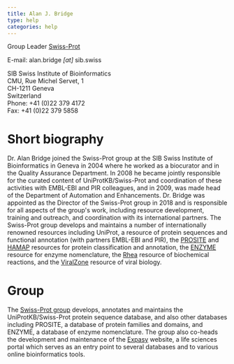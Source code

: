 ```yaml
---
title: Alan J. Bridge
type: help
categories: help
---
```


Group Leader [Swiss-Prot](https://www.sib.swiss/alan-bridge-group)

E-mail: <span>alan.bridge</span><span>&nbsp;*[at]*&nbsp;</span><span>sib.swiss</span>

SIB Swiss Institute of Bioinformatics  
CMU, Rue Michel Servet, 1  
CH-1211 Geneva  
Switzerland  
Phone: +41 (0)22 379 4172  
Fax: +41 (0)22 379 5858

# Short biography

Dr. Alan Bridge joined the Swiss-Prot group at the SIB Swiss Institute of Bioinformatics in Geneva in 2004 where he worked as a biocurator and in the Quality Assurance Department. In 2008 he became jointly responsible for the curated content of UniProtKB/Swiss-Prot and coordination of these activities with EMBL-EBI and PIR colleagues, and in 2009, was made head of the Department of Automation and Enhancements. Dr. Bridge was appointed as the Director of the Swiss-Prot group in 2018 and is responsible for all aspects of the group's work, including resource development, training and outreach, and coordination with its international partners. The Swiss-Prot group develops and maintains a number of internationally renowned resources including UniProt, a resource of protein sequences and functional annotation (with partners EMBL-EBI and PIR), the [PROSITE](https://prosite.expasy.org/) and [HAMAP](https://hamap.expasy.org/) resources for protein classification and annotation, the [ENZYME](https://enzyme.expasy.org/) resource for enzyme nomenclature, the [Rhea](https://www.rhea-db.org/) resource of biochemical reactions, and the [ViralZone](https://viralzone.expasy.org/) resource of viral biology.

# Group

The [Swiss-Prot group](https://www.sib.swiss/alan-bridge-group) develops, annotates and maintains the UniProtKB/Swiss-Prot protein sequence database, and also other databases including PROSITE, a database of protein families and domains, and ENZYME, a database of enzyme nomenclature. The group also co-heads the development and maintenance of the [Expasy](https://www.expasy.org/) website, a life sciences portal which serves as an entry point to several databases and to various online bioinformatics tools.
